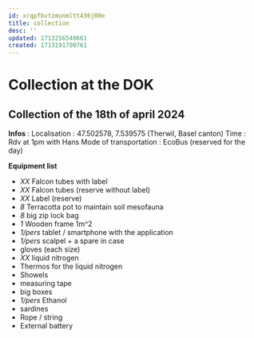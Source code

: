 ```yaml
---
id: xrqpfbvtzmunmltt436j00e
title: collection
desc: ''
updated: 1713256540661
created: 1713191700761
---
```

# Collection at the DOK 

## Collection of the 18th of april 2024

**Infos** : 
Localisation : 47.502578, 7.539575 (Therwil, Basel canton)
Time : Rdv at 1pm with Hans 
Mode of transportation : EcoBus (reserved for the day)

**Equipment list**

* _XX_ Falcon tubes with label 
* _XX_ Falcon tubes (reserve without label) 
* _XX_ Label (reserve) 
* _8_ Terracotta pot to maintain soil mesofauna 
* _8_ big zip lock bag 
* _1_ Wooden frame 1m^2 
* _1/pers_ tablet / smartphone with the application 
* _1/pers_ scalpel + a spare in case
* gloves (each size)
* _XX_ liquid nitrogen
* Thermos for the liquid nitrogen
* Showels 
* measuring tape
* big boxes 
* _1/pers_ Ethanol 
* sardines
* Rope / string 
* External battery 


